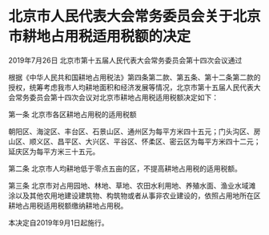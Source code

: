 # 北京市人民代表大会常务委员会关于北京市耕地占用税适用税额的决定

2019年7月26日 北京市第十五届人民代表大会常务委员会第十四次会议通过

<!-- INFO END -->

根据《中华人民共和国耕地占用税法》第四条第二款、第五条、第十二条第二款的授权，统筹考虑我市人均耕地面积和经济发展等情况，北京市第十五届人民代表大会常务委员会第十四次会议对北京市耕地占用税适用税额决定如下：

第一条 北京市各区耕地占用税的适用税额

朝阳区、海淀区、丰台区、石景山区、通州区为每平方米四十五元；门头沟区、房山区、顺义区、昌平区、大兴区、平谷区、怀柔区、密云区为每平方米四十二元；延庆区为每平方米三十五元。

第二条 北京市人均耕地低于零点五亩的区，不提高耕地占用税的适用税额。

第三条 北京市对占用园地、林地、草地、农田水利用地、养殖水面、渔业水域滩涂以及其他农用地建设建筑物、构筑物或者从事非农业建设的，依照占用地所在区耕地占用税适用税额缴纳耕地占用税。

本决定自2019年9月1日起施行。